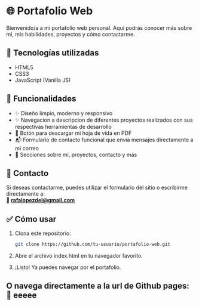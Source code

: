 # 🌐 Portafolio Web

Bienvenido/a a mi portafolio web personal. Aquí podrás conocer más sobre mí, mis habilidades, proyectos y cómo contactarme.

## 🚀 Tecnologías utilizadas

- HTML5
- CSS3
- JavaScript (Vanilla JS)

## 🧩 Funcionalidades

- ✨ Diseño limpio, moderno y responsivo
- ✨ Navegacion a descripcion de diferentes proyectos realizados con sus respectivas herramientas de desarrollo
- 📄 Botón para descargar mi hoja de vida en PDF
- 📬 Formulario de contacto funcional que envía mensajes directamente a mi correo
- 🔗 Secciones sobre mí, proyectos, contacto y más


## 💌 Contacto

Si deseas contactarme, puedes utilizar el formulario del sitio o escribirme directamente a:  
**📧 rafalopezdel@gmail.com**

## ✅ Cómo usar

1. Clona este repositorio:
   ```bash
   git clone https://github.com/tu-usuario/portafolio-web.git
2. Abre el archivo index.html en tu navegador favorito.

3. ¡Listo! Ya puedes navegar por el portafolio.

## O navega directamente a la url de Github pages: **📧 eeeee**

